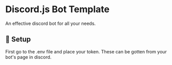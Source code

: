 # Discord.js Bot Template
An effective discord bot for all your needs. 

## 📌 Setup
First go to the .env file and place your token. These can be gotten from your bot's page in discord. 
